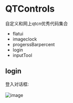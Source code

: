 # QTControls
自定义和网上qtcn优秀代码集合<br>
* flatui
* imageclock
* progerssBarpercent
* login
* inputTool

## login
登入对话框:<br>
<br>
![image](https://github.com/LG5A-104/QTControls/blob/master/login/loginWidget.png)
